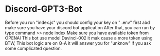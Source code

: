 # Discord-GPT3-Bot
Before you run "index.js" you should config your key on " .env" first abd make sure you have your discord bot application
After that, you can run by type command >> node index
Make sure you have available token from OPENAI
This bot use model Davinci-002 it mak cause a more token using
BTW, This bot logic are on Q-A it will answer you for "unknow" if you ask some complicated question.
